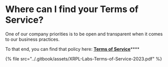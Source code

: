 # Where can I find your Terms of Service?

One of our company priorities is to be open and transparent when it comes to our business practices.&#x20;

To that end, you can find that policy here: [**Terms of Service**](https://xrpl-labs.com/static/documents/XRPL-Labs-Terms-of-Service-V1.pdf)****

{% file src="../.gitbook/assets/XRPL-Labs-Terms-of-Service-2023.pdf" %}
